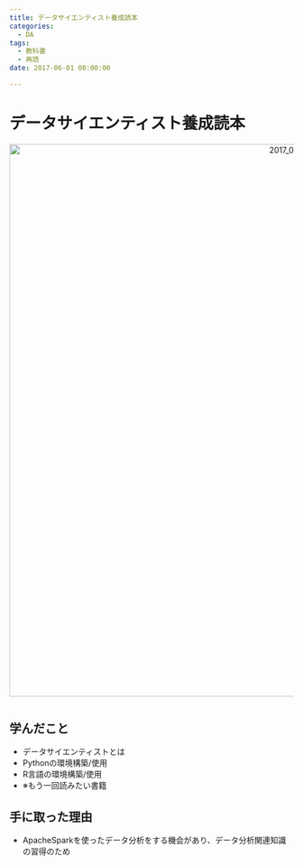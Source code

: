 ```yaml
---
title: データサイエンティスト養成読本
categories:
  - DA 
tags: 
  - 教科書
  - 再読
date: 2017-06-01 00:00:00

---
```


# データサイエンティスト養成読本

<div style="text-align:center; margin-bottom: 40px">
<img src="/img/cover/2017_06_da.jpg" alt="2017_06_da" title="2017_06_da" style="width:980px">
</div>

## 学んだこと

- データサイエンティストとは
- Pythonの環境構築/使用
- R言語の環境構築/使用
- ※もう一回読みたい書籍

## 手に取った理由

- ApacheSparkを使ったデータ分析をする機会があり、データ分析関連知識の習得のため
